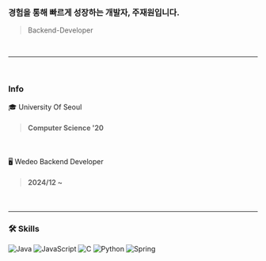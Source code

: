 ### 경험을 통해 빠르게 성장하는 개발자, 주재원입니다.
> Backend-Developer

<br>

---

<br>

### Info
🎓 University Of Seoul
> #### Computer Science '20

<br>

🖥️ Wedeo Backend Developer
> #### 2024/12 ~

<br>

---

### 🛠️ Skills

<p align="left">
  <img src="https://img.shields.io/badge/Java-ED8B00?style=for-the-badge&logo=java&logoColor=white" alt="Java">
  <img src="https://img.shields.io/badge/JavaScript-F7DF1E?style=for-the-badge&logo=javascript&logoColor=black" alt="JavaScript">
  <img src="https://img.shields.io/badge/C-00599C?style=for-the-badge&logo=c&logoColor=white" alt="C">
  <img src="https://img.shields.io/badge/Python-3776AB?style=for-the-badge&logo=python&logoColor=white" alt="Python">
  <img src="https://img.shields.io/badge/Spring-6DB33F?style=for-the-badge&logo=spring&logoColor=white" alt="Spring">
</p>

